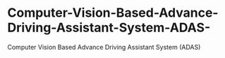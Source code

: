 # Computer-Vision-Based-Advance-Driving-Assistant-System-ADAS-
Computer Vision Based Advance Driving Assistant System (ADAS)
